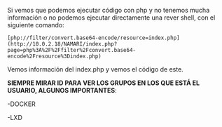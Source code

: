 
Si vemos que podemos ejecutar código con php y no tenemos mucha información o no podemos ejecutar directamente una rever shell, con el siguiente comando:

`[php://filter/convert.base64-encode/resource=index.php](http://10.0.2.18/NAMARI/index.php?page=php%3A%2F%2Ffilter%2Fconvert.base64-encode%2Fresource%3Dindex.php)`

Vemos información del index.php y vemos el código de este.

**SIEMPRE MIRAR ID PARA VER LOS GRUPOS EN LOS QUE ESTÁ EL USUARIO, ALGUNOS IMPORTANTES**:

-DOCKER

-LXD